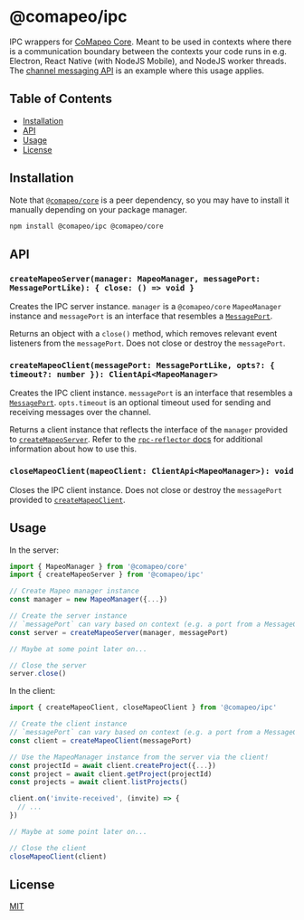 # @comapeo/ipc

IPC wrappers for [CoMapeo Core](https://github.com/digidem/comapeo-core). Meant to be used in contexts where there is a communication boundary between the contexts your code runs in e.g. Electron, React Native (with NodeJS Mobile), and NodeJS worker threads. The [channel messaging API](https://developer.mozilla.org/en-US/docs/Web/API/Channel_Messaging_API) is an example where this usage applies.

## Table of Contents

- [Installation](#installation)
- [API](#api)
- [Usage](#usage)
- [License](#license)

## Installation

Note that [`@comapeo/core`](https://github.com/digidem/comapeo-core) is a peer dependency, so you may have to install it manually depending on your package manager.

```sh
npm install @comapeo/ipc @comapeo/core
```

## API

### `createMapeoServer(manager: MapeoManager, messagePort: MessagePortLike): { close: () => void }`

Creates the IPC server instance. `manager` is a `@comapeo/core` `MapeoManager` instance and `messagePort` is an interface that resembles a [`MessagePort`](https://developer.mozilla.org/en-US/docs/Web/API/MessagePort).

Returns an object with a `close()` method, which removes relevant event listeners from the `messagePort`. Does not close or destroy the `messagePort`.

### `createMapeoClient(messagePort: MessagePortLike, opts?: { timeout?: number }): ClientApi<MapeoManager>`

Creates the IPC client instance. `messagePort` is an interface that resembles a [`MessagePort`](https://developer.mozilla.org/en-US/docs/Web/API/MessagePort). `opts.timeout` is an optional timeout used for sending and receiving messages over the channel.

Returns a client instance that reflects the interface of the `manager` provided to [`createMapeoServer`](#createmapeoservermanager-mapeomanager-messageport-messageportlike--close---void). Refer to the [`rpc-reflector` docs](https://github.com/digidem/rpc-reflector#const-clientapi--createclientchannel) for additional information about how to use this.

### `closeMapeoClient(mapeoClient: ClientApi<MapeoManager>): void`

Closes the IPC client instance. Does not close or destroy the `messagePort` provided to [`createMapeoClient`](#createmapeoclientmessageport-messageportlike-clientapimapeomanager).

## Usage

In the server:

```ts
import { MapeoManager } from '@comapeo/core'
import { createMapeoServer } from '@comapeo/ipc'

// Create Mapeo manager instance
const manager = new MapeoManager({...})

// Create the server instance
// `messagePort` can vary based on context (e.g. a port from a MessageChannel, a NodeJS Mobile bridge channel, etc.)
const server = createMapeoServer(manager, messagePort)

// Maybe at some point later on...

// Close the server
server.close()
```

In the client:

```ts
import { createMapeoClient, closeMapeoClient } from '@comapeo/ipc'

// Create the client instance
// `messagePort` can vary based on context (e.g. a port from a MessageChannel, a NodeJS Mobile bridge channel, etc.)
const client = createMapeoClient(messagePort)

// Use the MapeoManager instance from the server via the client!
const projectId = await client.createProject({...})
const project = await client.getProject(projectId)
const projects = await client.listProjects()

client.on('invite-received', (invite) => {
  // ...
})

// Maybe at some point later on...

// Close the client
closeMapeoClient(client)
```

## License

[MIT](LICENSE)
